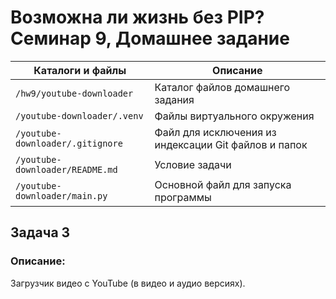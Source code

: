 # Возможна ли жизнь без PIP? Семинар 9, Домашнее задание

Каталоги и файлы                        | Описание
----------------------------------------|-----------------------------------------------------
`/hw9/youtube-downloader`               | Каталог файлов домашнего задания
`/youtube-downloader/.venv`             | Файлы виртуального окружения
`/youtube-downloader/.gitignore`        | Файл для исключения из индексации Git файлов и папок
`/youtube-downloader/README.md`         | Условие задачи
`/youtube-downloader/main.py`           | Oсновной файл для запуска программы

## Задача 3

### Описание:

Загрузчик видео с YouTube (в видео и аудио версиях).
